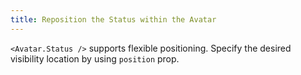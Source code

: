 ```yaml
---
title: Reposition the Status within the Avatar
---
```


`<Avatar.Status />` supports flexible positioning. Specify the desired visibility location by using `position` prop.
